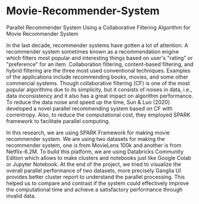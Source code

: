 # Movie-Recommender-System
 Parallel Recommender System Using a Collaborative Filtering Algorithm for Movie Recommender System
 
In the last decade, recommender systems have gotten a lot of attention. A recommender system sometimes known as a recommendation engine which filters most popular and interesting things based on user's "rating" or "preference" for an item. Collaboration filtering, content-based filtering, and hybrid filtering are the three most used conventional techniques. Examples of the applications include recommending books, movies, and some other commercial systems. Though collaborative filtering (CF) is one of the most popular algorithms due to its simplicity, but it consists of noises in data, i.e., data inconsistency and it also has a great impact on algorithm performance. To reduce the data noise and speed up the time, Sun & Luo (2020) developed a novel parallel recommending system based on CF with correntropy. Also, to reduce the computational cost, they employed SPARK framework to facilitate parallel computing.

In this research, we are using SPARK Framework for making movie recommender system. We are using two datasets for making the recommender system, one is from MovieLens 100k and another is from Netflix-6.2M. To build this platform, we are using Databricks Community Edition which allows to make clusters and notebooks just like Google Colab or Jupyter Notebook. At the end of the project, we tried to visualize the overall parallel performance of two datasets, more precisely Ganglia UI provides better cluster report to understand the parallel processing. This helped us to compare and contrast if the system could effectively improve the computational time and achieve a satisfactory performance through invalid data. 
